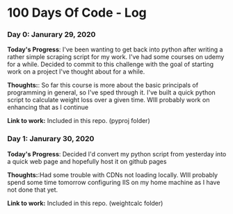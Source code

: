 # 100 Days Of Code - Log

### Day 0: Janurary 29, 2020

**Today's Progress**: I've been wanting to get back into python after writing a rather
simple scraping script for my work. I've had some courses on udemy for a while. Decided
to commit to this challenge with the goal of starting work on a project I've thought about for a while.

**Thoughts:**: So far this course is more about the basic principals of programming in general, so I've sped through it. I've built a quick python script to calculate weight loss over a given time.
WIll probably work on enhancing that as I continue 

**Link to work:** Included in this repo. (pyproj folder)

### Day 1: Janurary 30, 2020

**Today's Progress**: Decided I'd convert my python script from yesterday into a quick web page and hopefully host it on github pages

**Thoughts:**:Had some trouble with CDNs not loading locally. WIll probably spend some time tomorrow configuring IIS on my home machine as I have not done that yet.

**Link to work:** Included in this repo. (weightcalc folder)

